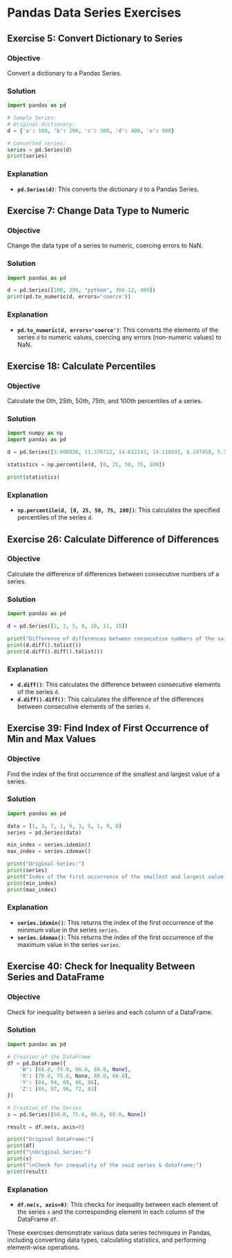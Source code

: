 # Pandas Data Series Exercises

## Exercise 5: Convert Dictionary to Series

### Objective
Convert a dictionary to a Pandas Series.

### Solution
```python
import pandas as pd

# Sample Series: 
# Original dictionary:
d = {'a': 100, 'b': 200, 'c': 300, 'd': 400, 'e': 800}

# Converted series:
series = pd.Series(d)
print(series)
```

### Explanation
- **`pd.Series(d)`**: This converts the dictionary `d` to a Pandas Series.

## Exercise 7: Change Data Type to Numeric

### Objective
Change the data type of a series to numeric, coercing errors to NaN.

### Solution
```python
import pandas as pd

d = pd.Series([100, 200, "python", 300.12, 400])
print(pd.to_numeric(d, errors='coerce'))
```

### Explanation
- **`pd.to_numeric(d, errors='coerce')`**: This converts the elements of the series `d` to numeric values, coercing any errors (non-numeric values) to NaN.

## Exercise 18: Calculate Percentiles

### Objective
Calculate the 0th, 25th, 50th, 75th, and 100th percentiles of a series.

### Solution
```python
import numpy as np
import pandas as pd

d = pd.Series([3.000938, 11.370722, 14.612143, 14.118931, 8.247458, 5.526727])

statistics = np.percentile(d, [0, 25, 50, 75, 100])

print(statistics)
```

### Explanation
- **`np.percentile(d, [0, 25, 50, 75, 100])`**: This calculates the specified percentiles of the series `d`.

## Exercise 26: Calculate Difference of Differences

### Objective
Calculate the difference of differences between consecutive numbers of a series.

### Solution
```python
import pandas as pd

d = pd.Series([1, 3, 5, 8, 10, 11, 15])

print("Difference of differences between consecutive numbers of the said series:")
print(d.diff().tolist())
print(d.diff().diff().tolist())
```

### Explanation
- **`d.diff()`**: This calculates the difference between consecutive elements of the series `d`.
- **`d.diff().diff()`**: This calculates the difference of the differences between consecutive elements of the series `d`.

## Exercise 39: Find Index of First Occurrence of Min and Max Values

### Objective
Find the index of the first occurrence of the smallest and largest value of a series.

### Solution
```python
import pandas as pd

data = [1, 3, 7, 1, 9, 3, 5, 1, 9, 0]
series = pd.Series(data)

min_index = series.idxmin()
max_index = series.idxmax()

print("Original Series:")
print(series)
print("Index of the first occurrence of the smallest and largest value of the said series:")
print(min_index)
print(max_index)
```

### Explanation
- **`series.idxmin()`**: This returns the index of the first occurrence of the minimum value in the series `series`.
- **`series.idxmax()`**: This returns the index of the first occurrence of the maximum value in the series `series`.

## Exercise 40: Check for Inequality Between Series and DataFrame

### Objective
Check for inequality between a series and each column of a DataFrame.

### Solution
```python
import pandas as pd

# Creation of the DataFrame
df = pd.DataFrame({
    'W': [68.0, 75.0, 86.0, 80.0, None],
    'X': [78.0, 75.0, None, 80.0, 86.0],
    'Y': [84, 94, 89, 86, 86],
    'Z': [86, 97, 96, 72, 83]
})

# Creation of the Series
s = pd.Series([68.0, 75.0, 86.0, 80.0, None])

result = df.ne(s, axis=0)

print("Original DataFrame:")
print(df)
print("\nOriginal Series:")
print(s)
print("\nCheck for inequality of the said series & dataframe:")
print(result)
```

### Explanation
- **`df.ne(s, axis=0)`**: This checks for inequality between each element of the series `s` and the corresponding element in each column of the DataFrame `df`.

These exercises demonstrate various data series techniques in Pandas, including converting data types, calculating statistics, and performing element-wise operations.
